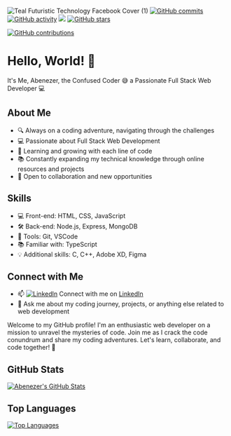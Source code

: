 ![Teal Futuristic Technology Facebook Cover (1)](https://user-images.githubusercontent.com/105986912/233362148-3875e198-e1b2-42d9-a6de-be8f5f3d2d41.jpg)
[![GitHub commits](https://img.shields.io/github/followers/Abentesfaye?style=social)](https://github.com/Abentesfaye)
[![GitHub activity](https://img.shields.io/github/commit-activity/w/Abentesfaye/Abentesfaye)](https://github.com/Abentesfaye/Abentesfaye/commits/main)
![](https://komarev.com/ghpvc/?username=Abentesfaye&color=blue&style=flat-square&label=Profile+Views)
[![GitHub stars](https://img.shields.io/github/stars/Abentesfaye/Abentesfaye?style=social)](https://github.com/Abentesfaye/Abentesfaye/stargazers)

[![GitHub contributions](https://img.shields.io/github/contributors/Abentesfaye/Abentesfaye)](https://github.com/Abentesfaye/Abentesfaye/graphs/contributors)

# Hello, World! 👋
It's Me, Abenezer, the Confused Coder 😅
 a Passionate Full Stack Web Developer 💻
 ## About Me
- 🔍 Always on a coding adventure, navigating through the challenges
- 💻 Passionate about Full Stack Web Development
- 🌱 Learning and growing with each line of code
- 📚 Constantly expanding my technical knowledge through online resources and projects
- 🤝 Open to collaboration and new opportunities
## Skills
- 💻 Front-end: HTML, CSS, JavaScript
- 🛠️ Back-end: Node.js, Express, MongoDB
- 🧰 Tools: Git, VSCode
- 📚 Familiar with: TypeScript
- 💡 Additional skills: C, C++, Adobe XD, Figma
## Connect with Me
- 📫 [![LinkedIn](https://img.shields.io/badge/LinkedIn-Connect-blue)](https://www.linkedin.com/in/ebenezer-tesfaye-47ab98226/)
Connect with me on [LinkedIn](https://www.linkedin.com/in/ebenezer-tesfaye-47ab98226/)
- 💬 Ask me about my coding journey, projects, or anything else related to web development

Welcome to my GitHub profile! I'm an enthusiastic web developer on a mission to unravel the mysteries of code. Join me as I crack the code conundrum and share my coding adventures. Let's learn, collaborate, and code together! 💪
## GitHub Stats
[![Abenezer's GitHub Stats](https://github-readme-stats.vercel.app/api?username=Abentesfaye&count_private=true&show_icons=true&theme=dark)](https://github.com/Abentesfaye)

## Top Languages
[![Top Languages](https://github-readme-stats.vercel.app/api/top-langs/?username=Abentesfaye&layout=compact&theme=dark)](https://github.com/abentesfaye)






